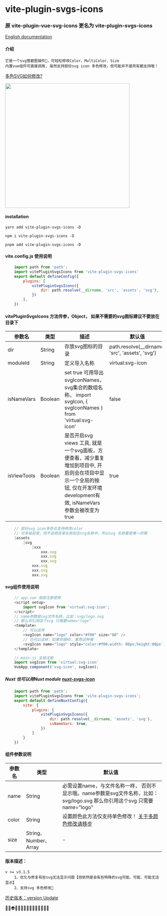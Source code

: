 # vite-plugin-svgs-icons
### 原 vite-plugin-vue-svg-icons 更名为 vite-plugin-svgs-icons
[English documentation](README.en.md) 

<!-- [Nuxt3 nuxt-svg-icon](https://github.com/335296558/nuxt-svg-icon) -->

#### 介绍
    它是一个svg雪碧图插件🤔，可轻松修改Color、MultiColor、Size
    内置vue组件可直接调用, 虽然支持部份svg icon 多色修改，但可能并不是所有都支持哦！
    
[多色SVG如何修改?](MULTICOLOR.md)

<img src="./demo/src/assets/testing_git_svgs.gif" width="400px">

#### installation
    yarn add vite-plugin-svgs-icons -D

    npm i vite-plugin-svgs-icons -D

    pnpm add vite-plugin-svgs-icons -D

#### vite.config.js 使用说明
```js
    import path from 'path';
    import vitePluginSvgsIcons from 'vite-plugin-svgs-icons'
    export default defineConfig({
        plugins: [
            vitePluginSvgsIcons({
                dir: path.resolve(__dirname, 'src', 'assets', 'svg'),
            })
        ],
    })
```
#### vitePluginSvgsIcons 方法传参，Object， 如果不需要的svg图标建议不要放在目录下

| 参数名 | 类型 | 描述 | 默认值 |
| -------- | -------- | -------- | -------- |
|dir|String|存放svg图标的目录|path.resolve(__dirname, 'src', 'assets', 'svg')|
|moduleId|String|定义导入名称|virtual:svg-icon|
|isNameVars|Boolean|set true 可用导出svgIconNames，svg集合的数组名称， import svgIcon, { svgIconNames } from 'virtual:svg-icon'|false|
|isViewTools|Boolean|是否开启svg views 工具, 就是一个svg面板，方便查看，减少重复增加到项目中, 开启则会在项目中显示一个全局的按钮, 仅在开发环境development有效, isNameVars 参数会被改变为true |true|


<!-- |ssr|boolean|直接服务端渲染|false| -->

```js
    // 部份svg icon多色也支持修改color
    // 可多级目录，但不会把目录名称加在svg名称中，所以svg 名称要是唯一的喔
    |assets
        |svg
            |xxx
                xxx.svg
                xxx.svg
                xxx.svg
            xxx.svg
            xxx.svg
            xxx.svg
```
#### svg组件使用说明
```js
    // app.vue 局部注册使用
    <script setup>
        import svgIcon from 'virtual:svg-icon';
    </script>
    // name参数是svg文件名称，比如：svg/logo.svg
    // 那么你引用这个svg 只需要name="logo"
    <template>
        // 可以这样
        <svgIcon name="logo" color="#f00" size="80" />
        // 也可以这样，如果你是H5，推荐这种喔
        <svgIcon name="logo" style="color:#f00;width: 80px;height:80px" />
    </template>
```

```js
    // main.js 全局注册
    import svgIcon from 'virtual:svg-icon'
    VueApp.component('svg-icon', svgIcon);
```

##### Nuxt 也可以用Nuxt module [nuxt-svgs-icon](https://github.com/335296558/nuxt-svgs-icon)
```js
    import path from 'path';
    import vitePluginSvgsIcons from 'vite-plugin-svgs-icons';
    export default defineNuxtConfig({
        vite: {
            plugins: [
                vitePluginSvgsIcons({
                    dir: path.resolve(__dirname, 'assets', 'svg'),
                    isNameVars: true,
                })
            ]
        }
    })
```

#### 组件参数说明
| 参数名 | 类型 | 默认值 |
| -------- | ------- | -------- |
|name|String|必需设置name，与文件名称一样， 否则不显示哦。name参数是svg文件名称，比如：svg/logo.svg 那么你引用这个svg 只需要name="logo"|
|color|String| 设置颜色此方法仅支持单色修改！ [关于多颜色修改请移步](MULTICOLOR.md)|
|size|String、Number、Array| - |

<!-- [示列图像]() -->


#### 版本描述：
    v >= v3.1.5 
        1、优化与修复有些svg无法显示问题【但依然是会有些特殊的svg可能、可能、可能无法显示】
        2、支持svg 多色修改🤪

[历史版本：version Update](VERSION.md) 

🤡👻👽👾🤖😈🤠👺👹😉😜🤪🤪🤪🤪
